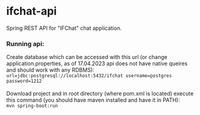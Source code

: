 # ifchat-api
Spring REST API for "IFChat" chat application.<br>

### Running api:<br>
Create database which can be accessed with this url (or change application.properties, 
as of 17.04.2023 api does not have native queires and should work with any RDBMS):<br>
<code>url=jdbc:postgresql://localhost:5432/ifchat   username=postgres   password=1212</code><br><br>
Download project and in root directory (where pom.xml is located) execute this command (you should have maven installed and have it in PATH):<br>
<code>mvn spring-boot:run</code>
